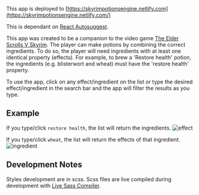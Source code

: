 This app is deployed to [https://skyrimpotionsengine.netlify.com](https://skyrimpotionsengine.netlify.com/)

This is dependant on [React Autosuggest](https://github.com/moroshko/react-autosuggest).

This app was created to be a companion to the video game [The Elder Scrolls V Skyrim](https://elderscrolls.bethesda.net/en/skyrim). The player can make potions by combining the correct ingredients. To do so, the player will need ingredients with at least one identical property (effects). For example, to brew a 'Restore health' potion, the ingredients (e.g. blisterwort and wheat) must have the 'restore health' property.

To use the app, click on any effect/ingredient on the list or type the desired effect/ingredient in the search bar and the app will filter the results as you type.

## Example

If you type/click `restore health`, the list will return the ingredients.
![effect](https://res.cloudinary.com/dwfzniyyh/image/upload/v1575086814/skyrim%20potions%20engine/effect.png)

If you type/click `wheat`, the list will return the effects of that ingredient.
![ingredient](https://res.cloudinary.com/dwfzniyyh/image/upload/v1575086807/skyrim%20potions%20engine/ingredient.png)

## Development Notes

Styles development are in scss. Scss files are live compiled during development with [Live Sass Compiler](https://marketplace.visualstudio.com/items?itemName=ritwickdey.live-sass).
